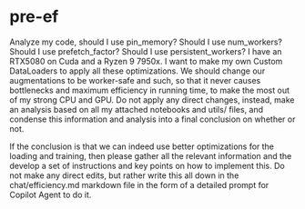# pre-ef

Analyze my code, should I use pin_memory? Should I use num_workers? Should I use prefetch_factor? Should I use persistent_workers? I have an RTX5080 on Cuda and a Ryzen 9 7950x. I want to make my own Custom DataLoaders to apply all these optimizations. We should change our augmentations to be worker-safe and such, so that it never causes bottlenecks and maximum efficiency in running time, to make the most out of my strong CPU and GPU. Do not apply any direct changes, instead, make an analysis based on all my attached notebooks and utils/ files, and condense this information and analysis into a final conclusion on whether or not.

If the conclusion is that we can indeed use better optimizations for the loading and training, then please gather all the relevant information and the develop a set of instructions and key points on how to implement this. Do not make any direct edits, but rather write this all down in the chat/efficiency.md markdown file in the form of a detailed prompt for Copilot Agent to do it.
